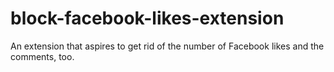 # block-facebook-likes-extension
An extension that aspires to get rid of the number of Facebook likes and the comments, too.
